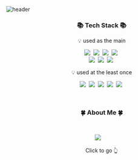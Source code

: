 ![header](https://capsule-render.vercel.app/api?type=transparent&fontColor=336699&height=150&section=header&text=welcome&fontSize=90&animation=fadeIn&fontAlignY=50&desc=SeongHo%20GitHub%20Profile&descAlignY=76&descAlign=62)


<div align="center">
<h3 align="center">📚 Tech Stack 📚</h3>
<p align="center"> 💡 used as the main </p>

<p align="center">
<img src="https://img.shields.io/badge/JavaScript-F7DF1E?style=flat-square&logo=JavaScript&logoColor=white"/></a>&nbsp
<img src="https://img.shields.io/badge/CSS3-1572B6?style=flat-square&logo=CSS3&logoColor=white"/></a>&nbsp
<img src="https://img.shields.io/badge/HTML5-E34F26?style=flat-square&logo=HTML5&logoColor=white"/></a>&nbsp
<img src="https://img.shields.io/badge/React-61DAFB?style=flat-square&logo=React&logoColor=white"/></a>&nbsp
<br>
<img src="https://img.shields.io/badge/Netlify-00C7B7?style=flat-square&logo=Netlify&logoColor=white"/></a>&nbsp
<img src="https://img.shields.io/badge/PostCSS-DD3A0A?style=flat-square&logo=PostCSS&logoColor=white"/></a>&nbsp
<img src="https://img.shields.io/badge/Postman-FF6C37?style=flat-square&logo=Postman&logoColor=white"/></a>&nbsp
</p>

<p align="center"> 💡 used at the least once </p>

<p align="center">
<img src="https://img.shields.io/badge/SpringBoot-6DB33F?style=flat-square&logo=SpringBoot&logoColor=white"/></a>&nbsp
<img src="https://img.shields.io/badge/C%23-%23239120.svg?style=style=flat-square&logo=c-sharp&logoColor=white"/></a>&nbsp
<img src="https://img.shields.io/badge/JAVA-%23ED8B00.svg?style=style=flat-square&logo=java&logoColor=white"/></a>&nbsp
<img src="https://img.shields.io/badge/MySQL-4479A1?style=flat-square&logo=MySQL&logoColor=white"/></a>&nbsp
<img src="https://img.shields.io/badge/Oracle-F80000?style=flat-square&logo=Oracle&logoColor=white"/></a>&nbsp
</p>
<br>
</div>

<h3 align="center">🍀 About Me 🍀</h3><br>


<p align="center">
    <a href="https://leeseong010.tistory.com/"><img src="https://img.shields.io/badge/Tistory-Tech Blog-EEEEEE?style=for-the-badge&logo=Blogger&logoColor=white"/></a>&nbsp; &nbsp; &nbsp;
    </p>

<p align="center">Click to go 👆</p>

[//]: # (These are reference links used in the body of this note and get stripped out when the markdown processor does its job. There is no need to format nicely because it shouldn't be seen. Thanks SO - http://stackoverflow.com/questions/4823468/store-comments-in-markdown-syntax)

   [dill]: <https://github.com/joemccann/dillinger>
   [git-repo-url]: <https://github.com/joemccann/dillinger.git>
   [john gruber]: <http://daringfireball.net>
   [df1]: <http://daringfireball.net/projects/markdown/>
   [markdown-it]: <https://github.com/markdown-it/markdown-it>
   [Ace Editor]: <http://ace.ajax.org>
   [node.js]: <http://nodejs.org>
   [Twitter Bootstrap]: <http://twitter.github.com/bootstrap/>
   [jQuery]: <http://jquery.com>
   [@tjholowaychuk]: <http://twitter.com/tjholowaychuk>
   [express]: <http://expressjs.com>
   [AngularJS]: <http://angularjs.org>
   [Gulp]: <http://gulpjs.com>

   [PlDb]: <https://github.com/joemccann/dillinger/tree/master/plugins/dropbox/README.md>
   [PlGh]: <https://github.com/joemccann/dillinger/tree/master/plugins/github/README.md>
   [PlGd]: <https://github.com/joemccann/dillinger/tree/master/plugins/googledrive/README.md>
   [PlOd]: <https://github.com/joemccann/dillinger/tree/master/plugins/onedrive/README.md>
   [PlMe]: <https://github.com/joemccann/dillinger/tree/master/plugins/medium/README.md>
   [PlGa]: <https://github.com/RahulHP/dillinger/blob/master/plugins/googleanalytics/README.md>

   [PlGd]: <https://github.com/joemccann/dillinger/tree/master/plugins/googledrive/README.md>
   [PlOd]: <https://github.com/joemccann/dillinger/tree/master/plugins/onedrive/README.md>
   [PlMe]: <https://github.com/joemccann/dillinger/tree/master/plugins/medium/README.md>
   [PlGa]: <https://github.com/RahulHP/dillinger/blob/master/plugins/googleanalytics/README.md>
